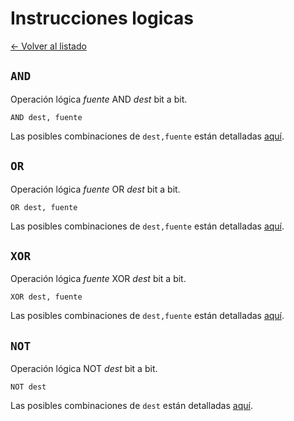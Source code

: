 # Instrucciones logicas

[&larr; Volver al listado](./listado)

## `AND`

Operación lógica _fuente_ AND _dest_ bit a bit.

```vonsim
AND dest, fuente
```

Las posibles combinaciones de `dest,fuente` están detalladas [aquí](../modos-de-direccionamiento#combinaciones-dest-fuente).

## `OR`

Operación lógica _fuente_ OR _dest_ bit a bit.

```vonsim
OR dest, fuente
```

Las posibles combinaciones de `dest,fuente` están detalladas [aquí](../modos-de-direccionamiento#combinaciones-dest-fuente).

## `XOR`

Operación lógica _fuente_ XOR _dest_ bit a bit.

```vonsim
XOR dest, fuente
```

Las posibles combinaciones de `dest,fuente` están detalladas [aquí](../modos-de-direccionamiento#combinaciones-dest-fuente).

## `NOT`

Operación lógica NOT _dest_ bit a bit.

```vonsim
NOT dest
```

Las posibles combinaciones de `dest` están detalladas [aquí](../modos-de-direccionamiento#combinaciones-dest).
